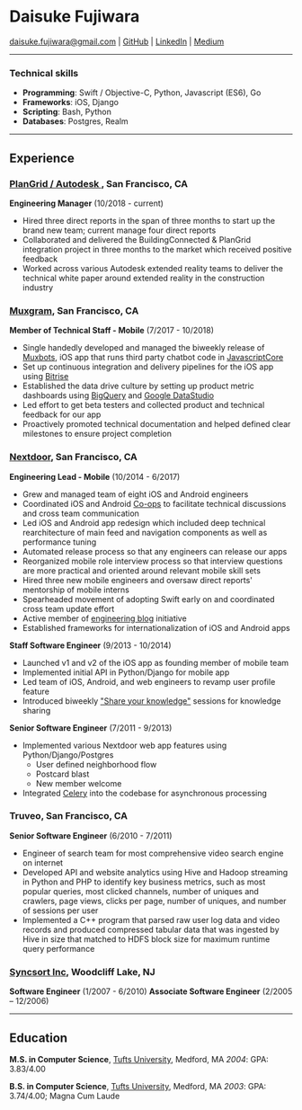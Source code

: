 # Daisuke Fujiwara
<daisuke.fujiwara@gmail.com> |
[GitHub](https://github.com/dfujiwara) |
[LinkedIn](https://www.linkedin.com/in/daisukefujiwara/) |
[Medium](https://medium.com/@daisuke.fujiwara)

---

### Technical skills
- __Programming__: Swift / Objective-C, Python, Javascript (ES6), Go
- __Frameworks__: iOS, Django
- __Scripting__: Bash, Python
- __Databases__: Postgres, Realm

---
## Experience

###  [PlanGrid / Autodesk ](https://plangrid.com), San Francisco, CA
__Engineering Manager__ (10/2018 - current)
  - Hired three direct reports in the span of three months to start up the brand new team; current manage four direct reports
  - Collaborated and delivered the BuildingConnected & PlanGrid integration project in three months to the market which received positive feedback
  - Worked across various Autodesk extended reality teams to deliver the technical white paper around extended reality in the construction industry

###  [Muxgram](https://muxbots.com), San Francisco, CA
__Member of Technical Staff - Mobile__ (7/2017 - 10/2018)
  - Single handedly developed and managed the biweekly release of [Muxbots](https://itunes.apple.com/us/app/muxbots/id1260001275?mt=8), iOS app that runs third party chatbot code in [JavascriptCore](https://developer.apple.com/documentation/javascriptcore)
  - Set up continuous integration and delivery pipelines for the iOS app using [Bitrise](https://bitrise.io)
  - Established the data drive culture by setting up product metric dashboards using [BigQuery](https://cloud.google.com/bigquery/) and [Google DataStudio](https://datastudio.google.com/)
  - Led effort to get beta testers and collected product and technical feedback for our app
  - Proactively promoted technical documentation and helped defined clear milestones to ensure project completion

###  [Nextdoor](https://nextdoor.com), San Francisco, CA
__Engineering Lead - Mobile__ (10/2014 - 6/2017)
  - Grew and managed team of eight iOS and Android engineers
  - Coordinated iOS and Android [Co-ops](https://engblog.nextdoor.com/co-ops-at-nextdoor-e0d64c2830b2) to facilitate technical discussions and cross team communication
  - Led iOS and Android app redesign which included deep technical rearchitecture of main feed and navigation components as well as performance tuning
  - Automated release process so that any engineers can release our apps
  - Reorganized mobile role interview process so that interview questions are more practical and oriented around relevant mobile skill sets
  - Hired three new mobile engineers and oversaw direct reports' mentorship of mobile interns
  - Spearheaded movement of adopting Swift early on and coordinated cross team update effort
  - Active member of [engineering blog](https://engblog.nextdoor.com) initiative
  - Established frameworks for internationalization of iOS and Android apps

__Staff Software Engineer__ (9/2013 - 10/2014)
  - Launched v1 and v2 of the iOS app as founding member of mobile team
  - Implemented initial API in Python/Django for mobile app
  - Led team of iOS, Android, and web engineers to revamp user profile feature
  - Introduced biweekly ["Share your knowledge"](https://engblog.nextdoor.com/share-your-knowledge-98119b4f7c4b) sessions for knowledge sharing

__Senior Software Engineer__ (7/2011 - 9/2013)
  - Implemented various Nextdoor web app features using Python/Django/Postgres
    - User defined neighborhood flow
    - Postcard blast
    - New member welcome
  - Integrated [Celery](http://www.celeryproject.org/) into the codebase for asynchronous processing

### Truveo, San Francisco, CA
__Senior Software Engineer__ (6/2010 - 7/2011)
  - Engineer of search team for most comprehensive video search engine on internet
  - Developed API and website analytics using Hive and Hadoop streaming in Python and PHP to identify key business metrics, such as most popular queries, most clicked channels, number of uniques and crawlers, page views, clicks per page, number of uniques, and number of sessions per user
  - Implemented a C++ program that parsed raw user log data and video records and produced compressed tabular data that was ingested by Hive in size that matched to HDFS block size for maximum runtime query performance

### [Syncsort Inc](https://www.syncsort.com), Woodcliff Lake, NJ
__Software Engineer__ (1/2007 - 6/2010)
__Associate Software Engineer__ (2/2005 – 12/2006)

---
## Education
__M.S. in Computer Science__, [Tufts University](https://www.tufts.edu), Medford, MA
_2004_: GPA: 3.83/4.00

__B.S. in Computer Science__, [Tufts University](https://www.tufts.edu), Medford, MA
_2003_: GPA: 3.74/4.00; Magna Cum Laude
